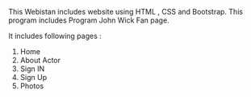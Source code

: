 This Webistan includes website using HTML , CSS and Bootstrap.
This program includes Program John Wick Fan page.

It includes following pages :
1. Home
2. About Actor
3. Sign IN
4. Sign Up
5. Photos
